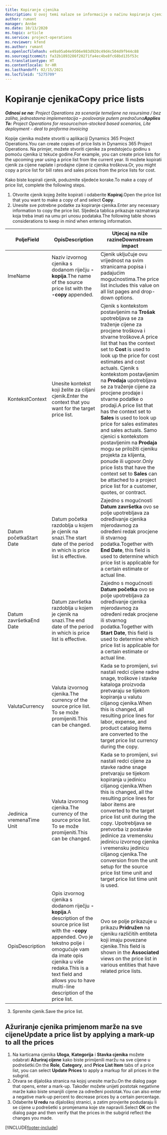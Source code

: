 ```yaml
---
title: Kopiranje cjenika
description: U ovoj temi nalaze se informacije o načinu kopiranja cjenika u aplikaciji Project Operations.
author: rumant
manager: Annbe
ms.date: 10/13/2020
ms.topic: article
ms.service: project-operations
ms.reviewer: kfend
ms.author: rumant
ms.openlocfilehash: e49a95a04e9506e983d920c49d4c504d9f944c88
ms.sourcegitcommit: fa32b1893286f20271fa4ec4be8fc68bd135f53c
ms.translationtype: HT
ms.contentlocale: hr-HR
ms.lasthandoff: 02/15/2021
ms.locfileid: "5275709"
---
```

# <a name="copy-price-lists"></a><span data-ttu-id="ee3f5-103">Kopiranje cjenika</span><span class="sxs-lookup"><span data-stu-id="ee3f5-103">Copy price lists</span></span>

<span data-ttu-id="ee3f5-104">_**Odnosi se na:** Project Operations za scenarije temeljene na resursima / bez zaliha, jednostavna implementacija – poslovanje putem predračuna_</span><span class="sxs-lookup"><span data-stu-id="ee3f5-104">_**Applies To:** Project Operations for resource/non-stocked based scenarios, Lite deployment - deal to proforma invoicing_</span></span>

<span data-ttu-id="ee3f5-105">Kopije cjenika možete stvoriti u aplikaciji Dynamics 365 Project Operations.</span><span class="sxs-lookup"><span data-stu-id="ee3f5-105">You can create copies of price lists in Dynamics 365 Project Operations.</span></span> <span data-ttu-id="ee3f5-106">Na primjer, možete stvoriti cjenike za predstojeću godinu s pomoću cjenika iz tekuće godine.</span><span class="sxs-lookup"><span data-stu-id="ee3f5-106">For example, you can create price lists for the upcoming year using a price list from the current year.</span></span>  <span data-ttu-id="ee3f5-107">Ili možete kopirati cjenik za cijene naplate i prodajne cijene iz cjenika troškova.</span><span class="sxs-lookup"><span data-stu-id="ee3f5-107">Or, you might copy a price list for bill rates and sales prices from the price lists for cost.</span></span> 

<span data-ttu-id="ee3f5-108">Kako biste kopirali cjenik, poduzmite sljedeće korake.</span><span class="sxs-lookup"><span data-stu-id="ee3f5-108">To make a copy of price list, complete the following steps.</span></span>

1. <span data-ttu-id="ee3f5-109">Otvorite cjenik kojeg želite kopirati i odaberite **Kopiraj**.</span><span class="sxs-lookup"><span data-stu-id="ee3f5-109">Open the price list that you want to make a copy of and select **Copy**.</span></span>
2. <span data-ttu-id="ee3f5-110">Unesite sve potrebne podatke za kopiranje cjenika.</span><span class="sxs-lookup"><span data-stu-id="ee3f5-110">Enter any necessary information to copy the price list.</span></span> <span data-ttu-id="ee3f5-111">Sljedeća tablica prikazuje razmatranja koja treba imati na umu pri unosu podataka.</span><span class="sxs-lookup"><span data-stu-id="ee3f5-111">The following table shows considerations to keep in mind when entering information.</span></span>

| <span data-ttu-id="ee3f5-112">Polje</span><span class="sxs-lookup"><span data-stu-id="ee3f5-112">Field</span></span> | <span data-ttu-id="ee3f5-113">Opis</span><span class="sxs-lookup"><span data-stu-id="ee3f5-113">Description</span></span> | <span data-ttu-id="ee3f5-114">Utjecaj na niže razine</span><span class="sxs-lookup"><span data-stu-id="ee3f5-114">Downstream impact</span></span> |
| --- | --- | --- |
| <span data-ttu-id="ee3f5-115">Ime</span><span class="sxs-lookup"><span data-stu-id="ee3f5-115">Name</span></span> | <span data-ttu-id="ee3f5-116">Naziv izvornog cjenika s dodanom riječju **-kopija**.</span><span class="sxs-lookup"><span data-stu-id="ee3f5-116">The name of the source price list with the **-copy** appended.</span></span> | <span data-ttu-id="ee3f5-117">Cjenik uključuje ovu vrijednost na svim stranicama popisa i padajućim mogućnostima.</span><span class="sxs-lookup"><span data-stu-id="ee3f5-117">The price list includes this value on all list pages and drop-down options.</span></span> |
| <span data-ttu-id="ee3f5-118">Kontekst</span><span class="sxs-lookup"><span data-stu-id="ee3f5-118">Context</span></span> | <span data-ttu-id="ee3f5-119">Unesite kontekst koji želite za ciljani cjenik.</span><span class="sxs-lookup"><span data-stu-id="ee3f5-119">Enter the context that you want for the target price list.</span></span> | <span data-ttu-id="ee3f5-120">Cjenik s kontekstom postavljenim na **Trošak** upotrebljava se za traženje cijene za procjene troškova i stvarne troškove.</span><span class="sxs-lookup"><span data-stu-id="ee3f5-120">A price list that has the context set to **Cost** is used to look up the price for cost estimates and cost actuals.</span></span> <span data-ttu-id="ee3f5-121">Cjenik s kontekstom postavljenim na **Prodaja** upotrebljava se za traženje cijene za procjene prodaje i stvarne podatke o prodaji.</span><span class="sxs-lookup"><span data-stu-id="ee3f5-121">A price list that has the context set to **Sales** is used to look up price for sales estimates and sales actuals.</span></span> <span data-ttu-id="ee3f5-122">Samo cjenici s kontekstom postavljenim na **Prodaja** mogu se priložiti cjeniku projekta za klijenta, ponude ili ugovor.</span><span class="sxs-lookup"><span data-stu-id="ee3f5-122">Only price lists that have the context set to **Sales** can be attached to a project price list for a customer, quotes, or contract.</span></span> |
| <span data-ttu-id="ee3f5-123">Datum početka</span><span class="sxs-lookup"><span data-stu-id="ee3f5-123">Start Date</span></span> | <span data-ttu-id="ee3f5-124">Datum početka razdoblja u kojem je cjenik na snazi.</span><span class="sxs-lookup"><span data-stu-id="ee3f5-124">The start date of the period in which is price list is effective.</span></span> | <span data-ttu-id="ee3f5-125">Zajedno s mogućnosti **Datum završetka** ovo se polje upotrebljava za određivanje cjenika mjerodavnog za određeni redak procjene ili stvarnog podatka.</span><span class="sxs-lookup"><span data-stu-id="ee3f5-125">Together with **End Date**, this field is used to determine which price list is applicable for a certain estimate or actual line.</span></span> |
| <span data-ttu-id="ee3f5-126">Datum završetka</span><span class="sxs-lookup"><span data-stu-id="ee3f5-126">End Date</span></span> | <span data-ttu-id="ee3f5-127">Datum završetka razdoblja u kojem je cjenik na snazi.</span><span class="sxs-lookup"><span data-stu-id="ee3f5-127">The end date of the period in which is price list is effective.</span></span> | <span data-ttu-id="ee3f5-128">Zajedno s mogućnosti **Datum početka** ovo se polje upotrebljava za određivanje cjenika mjerodavnog za određeni redak procjene ili stvarnog podatka.</span><span class="sxs-lookup"><span data-stu-id="ee3f5-128">Together with **Start Date**, this field is used to determine which price list is applicable for a certain estimate or actual line.</span></span> |
| <span data-ttu-id="ee3f5-129">Valuta</span><span class="sxs-lookup"><span data-stu-id="ee3f5-129">Currency</span></span> | <span data-ttu-id="ee3f5-130">Valuta izvornog cjenika.</span><span class="sxs-lookup"><span data-stu-id="ee3f5-130">The currency of the source price list.</span></span> <span data-ttu-id="ee3f5-131">To se može promijeniti.</span><span class="sxs-lookup"><span data-stu-id="ee3f5-131">This can be changed.</span></span> | <span data-ttu-id="ee3f5-132">Kada se to promijeni, svi nastali redci cijene radne snage, troškove i stavke kataloga proizvoda pretvaraju se tijekom kopiranja u valutu ciljanog cjenika.</span><span class="sxs-lookup"><span data-stu-id="ee3f5-132">When this is changed, all resulting price lines for labor, expense, and product catalog items are converted to the target price list currency during the copy.</span></span> |
| <span data-ttu-id="ee3f5-133">Jedinica vremena</span><span class="sxs-lookup"><span data-stu-id="ee3f5-133">Time Unit</span></span> | <span data-ttu-id="ee3f5-134">Valuta izvornog cjenika.</span><span class="sxs-lookup"><span data-stu-id="ee3f5-134">The currency of the source price list.</span></span> <span data-ttu-id="ee3f5-135">To se može promijeniti.</span><span class="sxs-lookup"><span data-stu-id="ee3f5-135">This can be changed.</span></span> | <span data-ttu-id="ee3f5-136">Kada se to promijeni, svi nastali redci cijene za stavke radne snage pretvaraju se tijekom kopiranja u jedinicu ciljanog cjenika.</span><span class="sxs-lookup"><span data-stu-id="ee3f5-136">When this is changed, all the resulting price lines for labor items are converted to the target price list unit during the copy.</span></span> <span data-ttu-id="ee3f5-137">Upotrebljava se pretvorba iz postavke jedinice za vremensku jedinicu izvornog cjenika i vremensku jedinicu ciljanog cjenika.</span><span class="sxs-lookup"><span data-stu-id="ee3f5-137">The conversion from the unit setup for the source price list time unit and target price list time unit is used.</span></span> |
| <span data-ttu-id="ee3f5-138">Opis</span><span class="sxs-lookup"><span data-stu-id="ee3f5-138">Description</span></span> | <span data-ttu-id="ee3f5-139">Opis izvornog cjenika s dodanom riječju **-kopija**.</span><span class="sxs-lookup"><span data-stu-id="ee3f5-139">A description of the source price list with the **-copy** appended.</span></span> <span data-ttu-id="ee3f5-140">Ovo je tekstno polje i omogućuje vam da imate opis cjenika u više redaka.</span><span class="sxs-lookup"><span data-stu-id="ee3f5-140">This is a text field and allows you to have multi-line description of the price list.</span></span> | <span data-ttu-id="ee3f5-141">Ovo se polje prikazuje u prikazu **Pridružen** na cjeniku različitih entiteta koji imaju povezane cjenike.</span><span class="sxs-lookup"><span data-stu-id="ee3f5-141">This field is shown in the **Associated** views on the price list in various entities that have related price lists.</span></span> |

3. <span data-ttu-id="ee3f5-142">Spremite cjenik.</span><span class="sxs-lookup"><span data-stu-id="ee3f5-142">Save the price list.</span></span> 

## <a name="update-a-price-list-by-applying-a-mark-up-to-all-the-prices"></a><span data-ttu-id="ee3f5-143">Ažuriranje cjenika primjenom marže na sve cijene</span><span class="sxs-lookup"><span data-stu-id="ee3f5-143">Update a price list by applying a mark-up to all the prices</span></span>

1. <span data-ttu-id="ee3f5-144">Na karticama cjenika **Uloga**, **Kategorija** i **Stavka cjenika** možete odabrati **Ažuriraj cijene** kako biste primijenili maržu na sve cijene u podrešetki.</span><span class="sxs-lookup"><span data-stu-id="ee3f5-144">On the **Role**, **Category**, and **Price List Item** tabs of a price list, you can select **Update Prices** to apply a markup for all prices in the subgrid.</span></span> 
2. <span data-ttu-id="ee3f5-145">Otvara se dijaloška stranica na kojoj unesite maržu.</span><span class="sxs-lookup"><span data-stu-id="ee3f5-145">On the dialog page that opens, enter a mark-up.</span></span> <span data-ttu-id="ee3f5-146">Također možete unijeti postotak negativne marže kako biste smanjili cijene za određeni postotak.</span><span class="sxs-lookup"><span data-stu-id="ee3f5-146">You can also enter a negative mark-up percent to decrease prices by a certain percentage.</span></span> 
3. <span data-ttu-id="ee3f5-147">Odaberite **U redu** na dijaloškoj stranici, a zatim provjerite podudaraju li se cijene u podrešetki s promjenama koje ste napravili.</span><span class="sxs-lookup"><span data-stu-id="ee3f5-147">Select **OK** on the dialog page and then verify that the prices in the subgrid reflect the changes you made.</span></span>


[!INCLUDE[footer-include](../includes/footer-banner.md)]